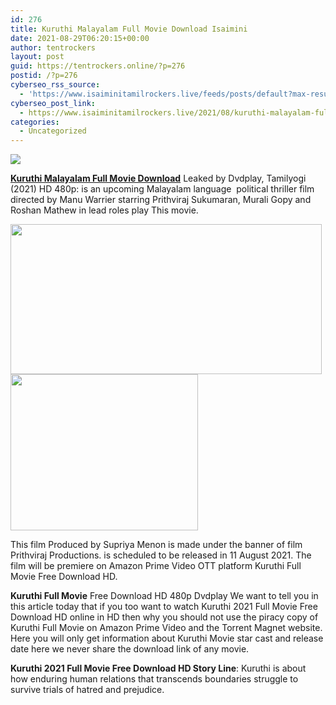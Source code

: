 ```yaml
---
id: 276
title: Kuruthi Malayalam Full Movie Download Isaimini
date: 2021-08-29T06:20:15+00:00
author: tentrockers
layout: post
guid: https://tentrockers.online/?p=276
postid: /?p=276
cyberseo_rss_source:
  - 'https://www.isaiminitamilrockers.live/feeds/posts/default?max-results=150&start-index=1'
cyberseo_post_link:
  - https://www.isaiminitamilrockers.live/2021/08/kuruthi-malayalam-full-movie-download_11.html
categories:
  - Uncategorized
---
```

<div class="media_block">
  <img src="https://1.bp.blogspot.com/-rhBM3DEe8oE/YRMqf48sSvI/AAAAAAAABG4/TLv0ZbrarSMt45LLGf5M8yQalEm5YkL1wCLcBGAsYHQ/s72-w498-h240-c/Kuruthi-Movie-Cast-and-Crew-Roles-Release-Date-Trailer.jpeg" class="media_thumbnail" />
</div>

<meta content="Kuruthi Malayalam Full Movie Download Leaked by Dvdplay, Tamilyogi (2021) HD 480p: is an upcoming Malayalam language&nbsp; political thriller fi..." name="twitter:description" />

  


<center>
</center>

**[Kuruthi Malayalam Full Movie Download](https://www.tamilrockerz.online/kuruthi-malayalam-full-movie-download-in-tamilrockers/)** Leaked by Dvdplay, Tamilyogi (2021) HD 480p: is an upcoming Malayalam language&nbsp; political thriller film directed by Manu Warrier starring Prithviraj Sukumaran, Murali Gopy and Roshan Mathew in lead roles play This movie.&nbsp;

<div class="separator">
  <a href="https://1.bp.blogspot.com/-rhBM3DEe8oE/YRMqf48sSvI/AAAAAAAABG4/TLv0ZbrarSMt45LLGf5M8yQalEm5YkL1wCLcBGAsYHQ/s740/Kuruthi-Movie-Cast-and-Crew-Roles-Release-Date-Trailer.jpeg" imageanchor="1"><img loading="lazy" border="0" data-original-height="554" data-original-width="740" height="240" src="https://1.bp.blogspot.com/-rhBM3DEe8oE/YRMqf48sSvI/AAAAAAAABG4/TLv0ZbrarSMt45LLGf5M8yQalEm5YkL1wCLcBGAsYHQ/w498-h240/Kuruthi-Movie-Cast-and-Crew-Roles-Release-Date-Trailer.jpeg" width="498" /></a>
</div>



<div class="separator">
  <a href="https://www.tamilrockerz.online/kuruthi-malayalam-full-movie-download-in-tamilrockers/" imageanchor="1"><img loading="lazy" border="0" data-original-height="250" data-original-width="300" height="250" src="https://1.bp.blogspot.com/-nfbzYVobUik/YMlpOerzdgI/AAAAAAAAA3Y/aAupsOUs_WMY6Lv7R1OtZhI6OqaRh-YAwCPcBGAYYCw/s0/e854879156f0849f3d27a89db88ed039.png" width="300" /></a>
</div>

This film Produced by Supriya Menon is made under the banner of film Prithviraj Productions. is scheduled to be released in 11 August 2021. The film will be premiere on Amazon Prime Video OTT platform Kuruthi Full Movie Free Download HD.

**Kuruthi Full Movie** Free Download HD 480p Dvdplay We want to tell you in this article today that if you too want to watch Kuruthi 2021 Full Movie Free Download HD online in HD then why you should not use the piracy copy of Kuruthi Full Movie on Amazon Prime Video and the Torrent Magnet website. Here you will only get information about Kuruthi Movie star cast and release date here we never share the download link of any movie.

**Kuruthi 2021 Full Movie Free Download HD Story Line**: Kuruthi is about how enduring human relations that transcends boundaries struggle to survive trials of hatred and prejudice.&nbsp;

<center>
</center>